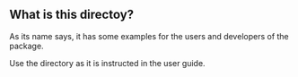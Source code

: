

## What is this directoy?
As its name says, it has some examples for the users and developers of the 
package. 

Use the directory as it is instructed in the user guide. 
